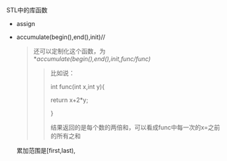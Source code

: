 STL中的库函数

- assign

- accumulate(begin(),end(),init)//<numeric>

  > 还可以定制化这个函数，为**accumulate(begin(),end(),init,func/*func)**
  >
  > > 比如说：
  > >
  > > int func(int x,int y){
  > >
  > > return x+2*y;
  > >
  > > }
  > >
  > > 结果返回的是每个数的两倍和，可以看成func中每一次的x=之前的所有之和

  累加范围是[first,last),

